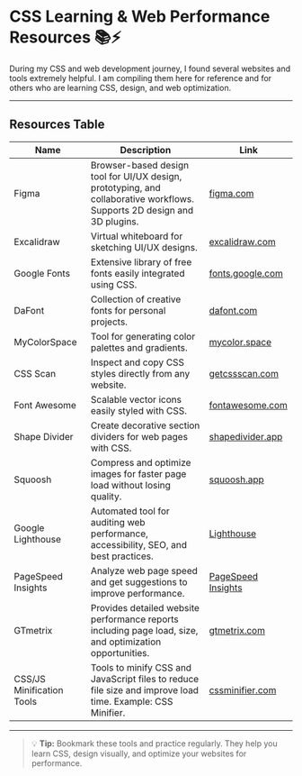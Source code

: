 # CSS Learning & Web Performance Resources 📚⚡

During my CSS and web development journey, I found several websites and tools extremely helpful. I am compiling them here for reference and for others who are learning CSS, design, and web optimization.  

---

## Resources Table

| Name | Description | Link |
|------|-------------|------|
| Figma | Browser-based design tool for UI/UX design, prototyping, and collaborative workflows. Supports 2D design and 3D plugins. | [figma.com](https://www.figma.com) |
| Excalidraw | Virtual whiteboard for sketching UI/UX designs. | [excalidraw.com](https://excalidraw.com) |
| Google Fonts | Extensive library of free fonts easily integrated using CSS. | [fonts.google.com](https://fonts.google.com) |
| DaFont | Collection of creative fonts for personal projects. | [dafont.com](https://www.dafont.com) |
| MyColorSpace | Tool for generating color palettes and gradients. | [mycolor.space](https://mycolor.space) |
| CSS Scan | Inspect and copy CSS styles directly from any website. | [getcssscan.com](https://getcssscan.com) |
| Font Awesome | Scalable vector icons easily styled with CSS. | [fontawesome.com](https://fontawesome.com) |
| Shape Divider | Create decorative section dividers for web pages with CSS. | [shapedivider.app](https://www.shapedivider.app) |
| Squoosh | Compress and optimize images for faster page load without losing quality. | [squoosh.app](https://squoosh.app) |
| Google Lighthouse | Automated tool for auditing web performance, accessibility, SEO, and best practices. | [Lighthouse](https://developers.google.com/web/tools/lighthouse) |
| PageSpeed Insights | Analyze web page speed and get suggestions to improve performance. | [PageSpeed Insights](https://developers.google.com/speed/pagespeed/insights/) |
| GTmetrix | Provides detailed website performance reports including page load, size, and optimization opportunities. | [gtmetrix.com](https://gtmetrix.com) |
| CSS/JS Minification Tools | Tools to minify CSS and JavaScript files to reduce file size and improve load time. Example: CSS Minifier. | [cssminifier.com](https://cssminifier.com) |

---

> 💡 **Tip:** Bookmark these tools and practice regularly. They help you learn CSS, design visually, and optimize your websites for performance.  


